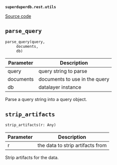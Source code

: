 **`superduperdb.rest.utils`** 

[Source code](https://github.com/SuperDuperDB/superduperdb/blob/main/superduperdb/rest/utils.py)

## `parse_query` 

```python
parse_query(query,
     documents,
     db)
```
| Parameter | Description |
|-----------|-------------|
| query | query string to parse |
| documents | documents to use in the query |
| db | datalayer instance |

Parse a query string into a query object.

## `strip_artifacts` 

```python
strip_artifacts(r: Any)
```
| Parameter | Description |
|-----------|-------------|
| r | the data to strip artifacts from |

Strip artifacts for the data.

